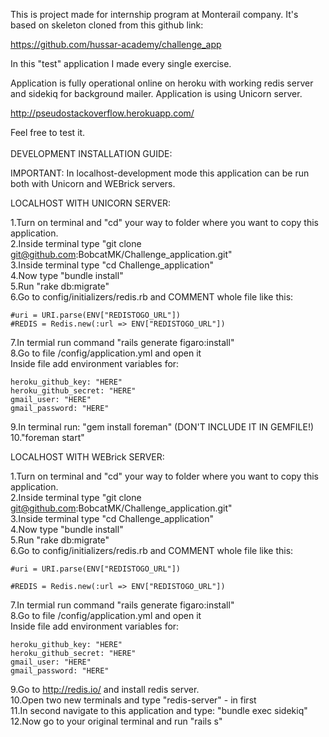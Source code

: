 This is project made for internship program at Monterail company.
It's based on skeleton cloned from this github link: 

https://github.com/hussar-academy/challenge_app

In this "test" application I made every single exercise.

Application is fully operational online on heroku with
working redis server and sidekiq for background mailer.
Application is using Unicorn server.

http://pseudostackoverflow.herokuapp.com/

Feel free to test it.<br><br>
DEVELOPMENT INSTALLATION GUIDE:

IMPORTANT: In localhost-development mode this application can be run both with Unicorn and WEBrick servers.

LOCALHOST WITH UNICORN SERVER:

1.Turn on terminal and "cd" your way to folder where you want to copy this application.<br>
2.Inside terminal type "git clone git@github.com:BobcatMK/Challenge_application.git"<br>
3.Inside terminal type "cd Challenge_application"<br>
4.Now type "bundle install"<br>
5.Run "rake db:migrate"<br>
6.Go to config/initializers/redis.rb and COMMENT whole file like this:<br>

	#uri = URI.parse(ENV["REDISTOGO_URL"])
	#REDIS = Redis.new(:url => ENV["REDISTOGO_URL"])
	
7.In termial run command "rails generate figaro:install"<br>
8.Go to file /config/application.yml and open it<br>
  Inside file add environment variables for:<br>
  
	heroku_github_key: "HERE"
	heroku_github_secret: "HERE"
	gmail_user: "HERE"
	gmail_password: "HERE"
	
9.In terminal run: "gem install foreman" (DON'T INCLUDE IT IN GEMFILE!)<br>
10."foreman start"<br>

LOCALHOST WITH WEBrick SERVER:

1.Turn on terminal and "cd" your way to folder where you want to copy this application.<br>
2.Inside terminal type "git clone git@github.com:BobcatMK/Challenge_application.git"<br>
3.Inside terminal type "cd Challenge_application"<br>
4.Now type "bundle install"<br>
5.Run "rake db:migrate"<br>
6.Go to config/initializers/redis.rb and COMMENT whole file like this:<br>

	#uri = URI.parse(ENV["REDISTOGO_URL"])
	
	#REDIS = Redis.new(:url => ENV["REDISTOGO_URL"])
	
7.In termial run command "rails generate figaro:install"<br>
8.Go to file /config/application.yml and open it<br>
  Inside file add environment variables for:<br>
 
	heroku_github_key: "HERE"
	heroku_github_secret: "HERE"
	gmail_user: "HERE"
	gmail_password: "HERE"
	
9.Go to http://redis.io/ and install redis server.<br>
10.Open two new terminals and type "redis-server" - in first<br>
11.In second navigate to this application and type: "bundle exec sidekiq"<br>
12.Now go to your original terminal and run "rails s"



